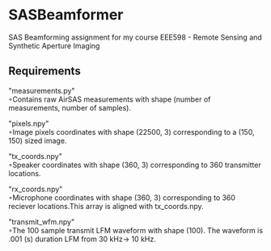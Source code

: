# SASBeamformer
SAS Beamforming assignment for my course EEE598 - Remote Sensing and Synthetic Aperture Imaging
## Requirements
"measurements.py"  
◦Contains raw AirSAS measurements with shape (number of measurements, number of samples).  
  
"pixels.npy"  
◦Image pixels coordinates with shape (22500, 3) corresponding to a (150, 150) sized image.  
  
"tx_coords.npy"  
◦Speaker coordinates with shape (360, 3) corresponding to 360 transmitter locations.   
  
"rx_coords.npy"  
◦Microphone coordinates with shape (360, 3) corresponding to 360 reciever locations.This array is aligned with tx_coords.npy.  
  
"transmit_wfm.npy"  
◦The 100 sample transmit LFM waveform with shape (100). The waveform is .001 (s) duration LFM from 30 kHz→ 10 kHz. 
